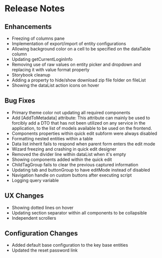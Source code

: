 # Release Notes
## Enhancements
- Freezing of columns pane
- Implementation of export/import of entity configurations
- Allowing background color on a cell to be specified on the dataTable column
- Updating getCurrentLoginInfo
- Removing use of raw values on entity picker and dropdown and replacing it with value format property
- Storybook cleanup
- Adding a property to hide/show download zip file folder on fileList
- Showing the dataList action icons on hover

## Bug Fixes
- Primary theme color not updating all required components
- Add [AddToMetadata] attribute: This attribute can mainly be used to forcibly add a DTO that has not been utilized on any service in the application, to the list of models available to be used on the frontend.
- Components properties within quick edit subform were always disabled
- Formatting nested entities within a table
- Data list inherit fails to respond when parent form enters the edit mode
- Wizard freezing and crashing in quick edit designer
- Removed the divider line within dataList when it's empty
- Showing components added within the quick edit
- ChildTagGroup fails to clear the previous captured information
- Updating tab and buttonGroup to have editMode instead of disabled
- Navigation handle on custom buttons after executing script
- Logging query variable

## UX Changes
- Showing dotted lines on hover
- Updating section separator within all components to be collapsible
- Independent scrollers

## Configuration Changes
- Added default base configuration to the key base entities
- Updated the reset password link


